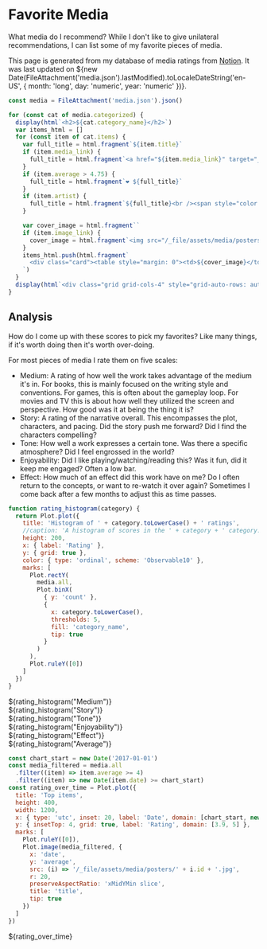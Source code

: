 # Favorite Media

What media do I recommend? While I don't like to give unilateral recommendations, I can list some of my favorite pieces of media.

This page is generated from my database of media ratings from [Notion](https://wasabipesto.com/notion). It was last updated on ${new Date(FileAttachment('media.json').lastModified).toLocaleDateString('en-US', { month: 'long', day: 'numeric', year: 'numeric' })}.

```js
const media = FileAttachment('media.json').json()
```

```js
for (const cat of media.categorized) {
  display(html`<h2>${cat.category_name}</h2>`)
  var items_html = []
  for (const item of cat.items) {
    var full_title = html.fragment`${item.title}`
    if (item.media_link) {
      full_title = html.fragment`<a href="${item.media_link}" target="_blank">${item.title}</a>`
    }
    if (item.average > 4.75) {
      full_title = html.fragment`❤️ ${full_title}`
    }
    if (item.artist) {
      full_title = html.fragment`${full_title}<br /><span style="color: var(--theme-foreground-muted)">${item.artist}</span>`
    }

    var cover_image = html.fragment``
    if (item.image_link) {
      cover_image = html.fragment`<img src="/_file/assets/media/posters/${item.id}.jpg" width="80" style="margin: 0 0.5rem;">`
    }
    items_html.push(html.fragment`
      <div class="card"><table style="margin: 0"><td>${cover_image}</td><td width="99%">${full_title}</td></div>
    `)
  }
  display(html`<div class="grid grid-cols-4" style="grid-auto-rows: auto;">${items_html}</div>`)
}
```

## Analysis

How do I come up with these scores to pick my favorites? Like many things, if it's worth doing then it's worth over-doing.

For most pieces of media I rate them on five scales:

- Medium: A rating of how well the work takes advantage of the medium it's in. For books, this is mainly focused on the writing style and conventions. For games, this is often about the gameplay loop. For movies and TV this is about how well they utilized the screen and perspective. How good was it at being the thing it is?
- Story: A rating of the narrative overall. This encompasses the plot, characters, and pacing. Did the story push me forward? Did I find the characters compelling?
- Tone: How well a work expresses a certain tone. Was there a specific atmosphere? Did I feel engrossed in the world?
- Enjoyability: Did I like playing/watching/reading this? Was it fun, did it keep me engaged? Often a low bar.
- Effect: How much of an effect did this work have on me? Do I often return to the concepts, or want to re-watch it over again? Sometimes I come back after a few months to adjust this as time passes.

```js
function rating_histogram(category) {
  return Plot.plot({
    title: 'Histogram of ' + category.toLowerCase() + ' ratings',
    //caption: 'A histogram of scores in the ' + category + ' category.',
    height: 200,
    x: { label: 'Rating' },
    y: { grid: true },
    color: { type: 'ordinal', scheme: 'Observable10' },
    marks: [
      Plot.rectY(
        media.all,
        Plot.binX(
          { y: 'count' },
          {
            x: category.toLowerCase(),
            thresholds: 5,
            fill: 'category_name',
            tip: true
          }
        )
      ),
      Plot.ruleY([0])
    ]
  })
}
```

<div class="grid grid-cols-3">
  <div class="card">
    ${rating_histogram("Medium")}
  </div>
  <div class="card">
    ${rating_histogram("Story")}
  </div>
  <div class="card">
    ${rating_histogram("Tone")}
  </div>
  <div class="card">
    ${rating_histogram("Enjoyability")}
  </div>
  <div class="card">
    ${rating_histogram("Effect")}
  </div>
  <div class="card">
    ${rating_histogram("Average")}
  </div>
</div>

```js
const chart_start = new Date('2017-01-01')
const media_filtered = media.all
  .filter((item) => item.average >= 4)
  .filter((item) => new Date(item.date) >= chart_start)
const rating_over_time = Plot.plot({
  title: 'Top items',
  height: 400,
  width: 1200,
  x: { type: 'utc', inset: 20, label: 'Date', domain: [chart_start, new Date()] },
  y: { insetTop: 4, grid: true, label: 'Rating', domain: [3.9, 5] },
  marks: [
    Plot.ruleY([0]),
    Plot.image(media_filtered, {
      x: 'date',
      y: 'average',
      src: (i) => '/_file/assets/media/posters/' + i.id + '.jpg',
      r: 20,
      preserveAspectRatio: 'xMidYMin slice',
      title: 'title',
      tip: true
    })
  ]
})
```

<div class="grid grid-cols-1">
  <div class="card">
    ${rating_over_time}
  </div>
</div>
